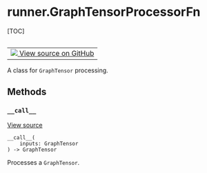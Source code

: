 <!-- lint-g3mark -->

# runner.GraphTensorProcessorFn

[TOC]

<!-- Insert buttons and diff -->

<table class="tfo-notebook-buttons tfo-api nocontent" align="left">
<td>
  <a target="_blank" href="https://github.com/tensorflow/gnn/tree/master/tensorflow_gnn/runner/interfaces.py#L98-L104">
    <img src="https://www.tensorflow.org/images/GitHub-Mark-32px.png" />
    View source on GitHub
  </a>
</td>
</table>

A class for `GraphTensor` processing.

<!-- Placeholder for "Used in" -->

## Methods

<h3 id="__call__"><code>__call__</code></h3>

<a target="_blank" class="external" href="https://github.com/tensorflow/gnn/tree/master/tensorflow_gnn/runner/interfaces.py#L102-L104">View
source</a>

<pre class="devsite-click-to-copy prettyprint lang-py tfo-signature-link">
<code>__call__(
    inputs: GraphTensor
) -> GraphTensor
</code></pre>

Processes a `GraphTensor`.
